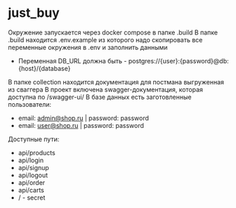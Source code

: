 # just_buy
Окружение запускается через docker compose в папке .build
В папке .build находится .env.example из которого надо скопировать все переменные окружения в .env и заполнить данными
 - Переменная DB_URL должна быть - postgres://{user}:{password}@db:{host}/{database}

В папке collection находится документация для постмана выгруженная из сваггера
В проект включена swagger-документация, которая доступна по /swagger-ui/
В базе данных есть заготовленные пользователи:
- email: admin@shop.ru | password: password
- email: user@shop.ru | password: password

Доступные пути:
- api/products
- api/login
- api/signup
- api/logout
- api/order
- api/carts
- / - secret
